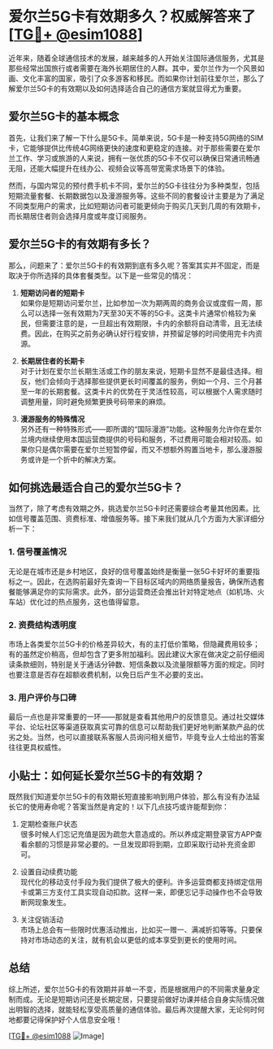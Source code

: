 # 爱尔兰5G卡有效期多久？权威解答来了[[TG💪+ @esim1088](https://t.me/s/esim1088)]

近年来，随着全球通信技术的发展，越来越多的人开始关注国际通信服务，尤其是那些经常出国旅行或者需要在海外长期居住的人群。其中，爱尔兰作为一个风景如画、文化丰富的国家，吸引了众多游客和移民。而如果你计划前往爱尔兰，那么了解爱尔兰5G卡的有效期以及如何选择适合自己的通信方案就显得尤为重要。

## 爱尔兰5G卡的基本概念

首先，让我们来了解一下什么是5G卡。简单来说，5G卡是一种支持5G网络的SIM卡，它能够提供比传统4G网络更快的速度和更稳定的连接。对于那些需要在爱尔兰工作、学习或旅游的人来说，拥有一张优质的5G卡不仅可以确保日常通讯畅通无阻，还能大幅提升在线办公、视频会议等高带宽需求场景下的体验。

然而，与国内常见的预付费手机卡不同，爱尔兰的5G卡往往分为多种类型，包括短期流量套餐、长期数据包以及漫游服务等。这些不同的套餐设计主要是为了满足不同类型用户的需求，比如短期访问者可能更倾向于购买几天到几周的有效期卡，而长期居住者则会选择月度或年度订阅服务。

## 爱尔兰5G卡的有效期有多长？

那么，问题来了：爱尔兰5G卡的有效期到底有多久呢？答案其实并不固定，而是取决于你所选择的具体套餐类型。以下是一些常见的情况：

1. **短期访问者的短期卡**  
   如果你是短期访问爱尔兰，比如参加一次为期两周的商务会议或度假一周，那么可以选择一张有效期为7天至30天不等的5G卡。这类卡片通常价格较为亲民，但需要注意的是，一旦超出有效期限，卡内的余额将自动清零，且无法续费。因此，在购买之前务必确认好行程安排，并预留足够的时间使用完卡内资源。

2. **长期居住者的长期卡**  
   对于计划在爱尔兰长期生活或工作的朋友来说，短期卡显然不是最佳选择。相反，他们会倾向于选择那些提供更长时间覆盖的服务，例如一个月、三个月甚至一年的长期套餐。这类卡片的优势在于灵活性较高，可以根据个人需求随时调整用量，同时避免频繁更换号码带来的麻烦。

3. **漫游服务的特殊情况**  
   另外还有一种特殊形式——即所谓的“国际漫游”功能。这种服务允许你在爱尔兰境内继续使用本国运营商提供的号码和服务，不过费用可能会相对较高。如果你只是偶尔需要在爱尔兰短暂停留，而又不想额外购置当地卡，那么漫游服务或许是一个折中的解决方案。

## 如何挑选最适合自己的爱尔兰5G卡？

当然了，除了考虑有效期之外，挑选爱尔兰5G卡时还需要综合考量其他因素。比如信号覆盖范围、资费标准、增值服务等。接下来我们就从几个方面为大家详细分析一下：

### 1. 信号覆盖情况  
无论是在城市还是乡村地区，良好的信号覆盖始终是衡量一张5G卡好坏的重要指标之一。因此，在选购前最好先查询一下目标区域内的网络质量报告，确保所选套餐能够满足你的实际需求。此外，部分运营商还会推出针对特定地点（如机场、火车站）优化过的热点服务，这也值得留意。

### 2. 资费结构透明度  
市场上各类爱尔兰5G卡的价格差异较大，有的主打低价策略，但隐藏费用较多；有的虽然定价稍高，但却包含了更多附加福利。因此建议大家在做决定之前仔细阅读条款细则，特别是关于通话分钟数、短信条数以及流量限额等方面的规定。同时也要注意是否存在超额收费机制，以免日后产生不必要的支出。

### 3. 用户评价与口碑  
最后一点也是非常重要的一环——那就是查看其他用户的反馈意见。通过社交媒体平台、论坛社区等渠道获取真实可靠的信息可以帮助我们更好地判断某款产品的优劣之处。当然，也可以直接联系客服人员询问相关细节，毕竟专业人士给出的答案往往更具权威性。

## 小贴士：如何延长爱尔兰5G卡的有效期？

既然我们知道爱尔兰5G卡的有效期长短直接影响到用户体验，那么有没有办法延长它的使用寿命呢？答案当然是肯定的！以下几点技巧或许能帮到你：

1. 定期检查账户状态  
   很多时候人们忘记充值是因为疏忽大意造成的。所以养成定期登录官方APP查看余额的习惯是非常必要的。一旦发现即将到期，立即采取行动补充资金即可。

2. 设置自动续费功能  
   现代化的移动支付手段为我们提供了极大的便利。许多运营商都支持绑定信用卡或第三方支付工具实现自动扣款。这样一来，即便忘记手动操作也不会导致断网现象发生。

3. 关注促销活动  
   市场上总会有一些限时优惠活动推出，比如买一赠一、满减折扣等等。只要保持对市场动态的关注，就有机会以更低的成本享受到更长的使用时间。

## 总结

综上所述，爱尔兰5G卡的有效期并非单一不变，而是根据用户的不同需求量身定制而成。无论是短期访问还是长期定居，只要提前做好功课并结合自身实际情况做出明智的选择，就能轻松享受高质量的通信体验。最后再次提醒大家，无论何时何地都要记得保护好个人信息安全哦！

[[TG💪+ @esim1088](https://t.me/s/esim1088) ![Image](https://i.postimg.cc/4NQfJmqS/Snipaste-2025-05-13-00-14-12.png)]
